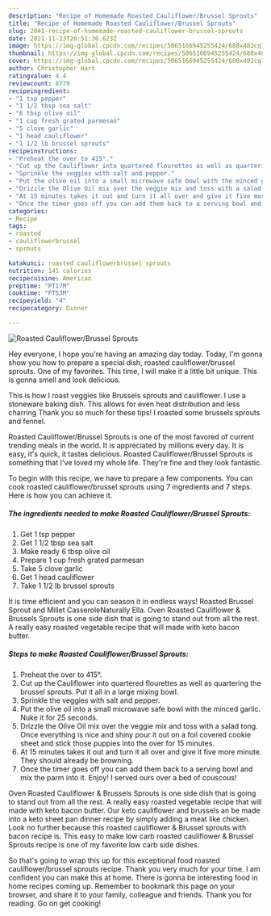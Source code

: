 ```yaml
---
description: "Recipe of Homemade Roasted Cauliflower/Brussel Sprouts"
title: "Recipe of Homemade Roasted Cauliflower/Brussel Sprouts"
slug: 2041-recipe-of-homemade-roasted-cauliflower-brussel-sprouts
date: 2021-11-23T20:51:30.623Z
image: https://img-global.cpcdn.com/recipes/5065166945255424/680x482cq70/roasted-cauliflowerbrussel-sprouts-recipe-main-photo.jpg
thumbnail: https://img-global.cpcdn.com/recipes/5065166945255424/680x482cq70/roasted-cauliflowerbrussel-sprouts-recipe-main-photo.jpg
cover: https://img-global.cpcdn.com/recipes/5065166945255424/680x482cq70/roasted-cauliflowerbrussel-sprouts-recipe-main-photo.jpg
author: Christopher Hart
ratingvalue: 4.4
reviewcount: 8779
recipeingredient:
- "1 tsp pepper"
- "1 1/2 tbsp sea salt"
- "6 tbsp olive oil"
- "1 cup fresh grated parmesan"
- "5 clove garlic"
- "1 head cauliflower"
- "1 1/2 lb brussel sprouts"
recipeinstructions:
- "Preheat the over to 415°."
- "Cut up the Cauliflower into quartered flourettes as well as quartering the brussel sprouts. Put it all in a large mixing bowl."
- "Sprinkle the veggies with salt and pepper."
- "Put the olive oil into a small microwave safe bowl with the minced garlic. Nuke it for 25 seconds."
- "Drizzle the Olive Oil mix over the veggie mix and toss with a salad tong. Once everything is nice and shiny pour it out on a foil covered cookie sheet and stick those puppies into the over for 15 minutes."
- "At 15 minutes takes it out and turn it all over and give it five more minute. They should already be browning."
- "Once the timer goes off you can add them back to a serving bowl and mix the parm into it. Enjoy! I served ours over a bed of couscous!"
categories:
- Recipe
tags:
- roasted
- cauliflowerbrussel
- sprouts

katakunci: roasted cauliflowerbrussel sprouts 
nutrition: 141 calories
recipecuisine: American
preptime: "PT17M"
cooktime: "PT53M"
recipeyield: "4"
recipecategory: Dinner

---
```



![Roasted Cauliflower/Brussel Sprouts](https://img-global.cpcdn.com/recipes/5065166945255424/680x482cq70/roasted-cauliflowerbrussel-sprouts-recipe-main-photo.jpg)

Hey everyone, I hope you're having an amazing day today. Today, I'm gonna show you how to prepare a special dish, roasted cauliflower/brussel sprouts. One of my favorites. This time, I will make it a little bit unique. This is gonna smell and look delicious.

This is how I roast veggies like Brussels sprouts and cauliflower. I use a stoneware baking dish. This allows for even heat distribution and less charring Thank you so much for these tips! I roasted some brussels sprouts and fennel.

Roasted Cauliflower/Brussel Sprouts is one of the most favored of current trending meals in the world. It is appreciated by millions every day. It is easy, it's quick, it tastes delicious. Roasted Cauliflower/Brussel Sprouts is something that I've loved my whole life. They're fine and they look fantastic.


To begin with this recipe, we have to prepare a few components. You can cook roasted cauliflower/brussel sprouts using 7 ingredients and 7 steps. Here is how you can achieve it.

<!--inarticleads1-->

##### The ingredients needed to make Roasted Cauliflower/Brussel Sprouts:

1. Get 1 tsp pepper
1. Get 1 1/2 tbsp sea salt
1. Make ready 6 tbsp olive oil
1. Prepare 1 cup fresh grated parmesan
1. Take 5 clove garlic
1. Get 1 head cauliflower
1. Take 1 1/2 lb brussel sprouts


It is time efficient and you can season it in endless ways! Roasted Brussel Sprout and Millet CasseroleNaturally Ella. Oven Roasted Cauliflower & Brussels Sprouts is one side dish that is going to stand out from all the rest. A really easy roasted vegetable recipe that will made with keto bacon butter. 

<!--inarticleads2-->

##### Steps to make Roasted Cauliflower/Brussel Sprouts:

1. Preheat the over to 415°.
1. Cut up the Cauliflower into quartered flourettes as well as quartering the brussel sprouts. Put it all in a large mixing bowl.
1. Sprinkle the veggies with salt and pepper.
1. Put the olive oil into a small microwave safe bowl with the minced garlic. Nuke it for 25 seconds.
1. Drizzle the Olive Oil mix over the veggie mix and toss with a salad tong. Once everything is nice and shiny pour it out on a foil covered cookie sheet and stick those puppies into the over for 15 minutes.
1. At 15 minutes takes it out and turn it all over and give it five more minute. They should already be browning.
1. Once the timer goes off you can add them back to a serving bowl and mix the parm into it. Enjoy! I served ours over a bed of couscous!


Oven Roasted Cauliflower & Brussels Sprouts is one side dish that is going to stand out from all the rest. A really easy roasted vegetable recipe that will made with keto bacon butter. Our keto cauliflower and brussels an be made into a keto sheet pan dinner recipe by simply adding a meat like chicken. Look no further because this roasted cauliflower & Brussel sprouts with bacon recipe is. This easy to make low carb roasted cauliflower & Brussel Sprouts recipe is one of my favorite low carb side dishes. 

So that's going to wrap this up for this exceptional food roasted cauliflower/brussel sprouts recipe. Thank you very much for your time. I am confident you can make this at home. There is gonna be interesting food in home recipes coming up. Remember to bookmark this page on your browser, and share it to your family, colleague and friends. Thank you for reading. Go on get cooking!
